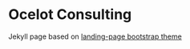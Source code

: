# Ocelot Consulting
Jekyll page based on [landing-page bootstrap theme ](http://startbootstrap.com/templates/landing-page/)
